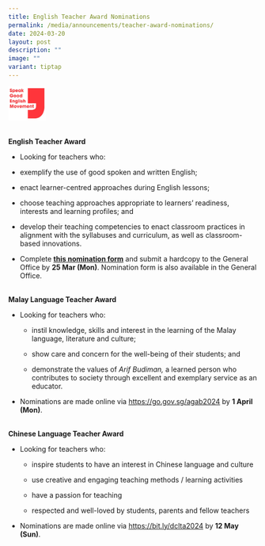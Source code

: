 ```yaml
---
title: English Teacher Award Nominations
permalink: /media/announcements/teacher-award-nominations/
date: 2024-03-20
layout: post
description: ""
image: ""
variant: tiptap
---
```

<div class="isomer-image-wrapper">
<img style="width: 15%;" height="auto" width="100%" alt="" src="/images/Announcements/Speak_Good_English_Movement.png">
</div>
<p>
<br><strong>English&nbsp;Teacher&nbsp;Award</strong>
</p>
<ul data-tight="true" class="tight">
<li>
<p>Looking for teachers who:</p>
</li>
<li>
<p>exemplify&nbsp;the use of good spoken and written English;</p>
</li>
<li>
<p>enact&nbsp;learner-centred&nbsp;approaches during English lessons;</p>
</li>
<li>
<p>choose&nbsp;teaching&nbsp;approaches appropriate to learners’ readiness,
interests and learning profiles; and</p>
</li>
<li>
<p>develop&nbsp;their teaching competencies to enact classroom practices
in alignment with the syllabuses and curriculum, as well as classroom-based
innovations.</p>
</li>
<li>
<p>Complete <strong><a href="/files/Announcements/English_Teacher_Award_Nomination_Form_2024.pdf" rel="noopener noreferrer nofollow" target="_blank">this&nbsp;nomination form</a></strong> and&nbsp;submit&nbsp;a
hardcopy&nbsp;to the General Office by&nbsp;<strong>25&nbsp;Mar (Mon)</strong>.&nbsp;Nomination
form is also available in the General Office.&nbsp;</p>
</li>
</ul>
<p>
<br><strong>Malay Language&nbsp;Teacher&nbsp;Award</strong>
</p>
<ul data-tight="true" class="tight">
<li>
<p>Looking for teachers who:</p>
<ul data-tight="true" class="tight">
<li>
<p>instil&nbsp;knowledge, skills and interest in the learning of the Malay
language, literature and culture;</p>
</li>
<li>
<p>show&nbsp;care and concern for the well-being of their students; and</p>
</li>
<li>
<p>demonstrate<strong>&nbsp;</strong>the values of&nbsp;<em>Arif&nbsp;Budiman,&nbsp;</em>a
learned person who contributes to society through excellent and exemplary
service as an educator.&nbsp;&nbsp;</p>
</li>
</ul>
</li>
<li>
<p>Nominations are made online via&nbsp;<a href="https://go.gov.sg/agab2024" rel="noopener noreferrer nofollow" target="_blank">https://go.gov.sg/agab2024</a>&nbsp;by&nbsp;<strong>1&nbsp;April (Mon)</strong>.</p>
</li>
</ul>
<p><strong><br>Chinese Language&nbsp;Teacher&nbsp;Award</strong>
</p>
<ul data-tight="true" class="tight">
<li>
<p>Looking for teachers who:</p>
<ul data-tight="true" class="tight">
<li>
<p>inspire students to have an interest in Chinese language and culture</p>
</li>
<li>
<p>use creative and engaging teaching methods / learning activities</p>
</li>
<li>
<p>have a passion for teaching</p>
</li>
<li>
<p>respected and well-loved by students, parents and fellow teachers</p>
</li>
</ul>
</li>
<li>
<p>Nominations are made online via&nbsp;<a href="https://go.gov.sg/agab2024" rel="noopener noreferrer nofollow" target="_blank">https://bit.ly/dclta2024</a>&nbsp;by&nbsp;<strong>12&nbsp;May (Sun)</strong>.</p>
</li>
</ul>
<p></p>